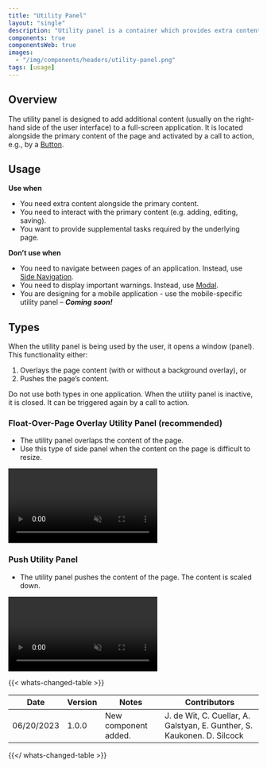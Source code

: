 ```yaml
---
title: "Utility Panel"
layout: "single"
description: "Utility panel is a container which provides extra content alongside with the primary screen content."
components: true
componentsWeb: true
images:
  - "/img/components/headers/utility-panel.png"
tags: [usage]
---
```


## Overview

The utility panel is designed to add additional content (usually on the right-hand side of the user interface) to a full-screen application. It is located alongside the primary content of the page and activated by a call to action, e.g., by a [Button](/components/web/buttons/).

## Usage

**Use when**

- You need extra content alongside the primary content.
- You need to interact with the primary content (e.g. adding, editing, saving).
- You want to provide supplemental tasks required by the underlying page.

**Don’t use when**

- You need to navigate between pages of an application. Instead, use [Side Navigation](/components/web/side-navigation/).
- You need to display important warnings. Instead, use [Modal](/components/web/modal/).
- You are designing for a mobile application - use the mobile-specific utility panel – **_Coming soon!_**

## Types

When the utility panel is being used by the user, it opens a window (panel). This functionality either:

1. Overlays the page content (with or without a background overlay), or
2. Pushes the page’s content.

Do not use both types in one application.
When the utility panel is inactive, it is closed. It can be triggered again by a call to action.

### Float-Over-Page Overlay Utility Panel (recommended)

- The utility panel overlaps the content of the page.
- Use this type of side panel when the content on the page is difficult to resize.

<video width="300" controls autoplay="false" disablepictureinpicture disableremoteplayback muted="true">
    <source src="/img/components/utility-panel-overlay.mov" type="video/mov">
    Your browser does not support the video tag.
</video>

### Push Utility Panel

- The utility panel pushes the content of the page. The content is scaled down.

<video width="300" controls autoplay="false" disablepictureinpicture disableremoteplayback muted="true">
    <source src="/img/components/utility-panel-push.mov" type="video/mov">
    Your browser does not support the video tag.
</video>

{{< whats-changed-table >}}

| Date       | Version | Notes                | Contributors                                                            |
| ---------- | ------- | -------------------- | ----------------------------------------------------------------------- |
| 06/20/2023 | 1.0.0   | New component added. | J. de Wit, C. Cuellar, A. Galstyan, E. Gunther, S. Kaukonen. D. Silcock |

{{</ whats-changed-table >}}
